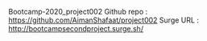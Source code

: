 Bootcamp-2020_project002
Github repo :
https://github.com/AimanShafaat/project002
Surge URL :
http://bootcampsecondproject.surge.sh/ 
